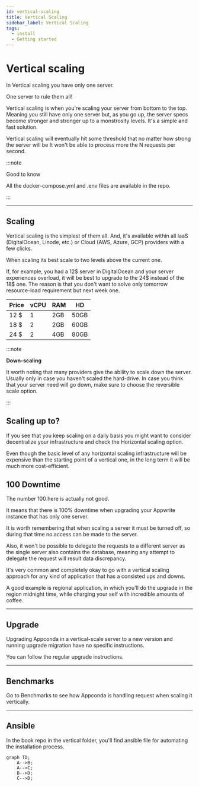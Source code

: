 ```yaml
---
id: vertical-scaling
title: Vertical Scaling
sidebar_label: Vertical Scaling
tags:
  - install
  - Getting started
---
```


# Vertical scaling

In Vertical scaling you have only one server.

One server to rule them all!

Vertical scaling is when you're scaling your server from bottom to the top. Meaning you still have only one server but, as you go up, the server specs become stronger and stronger up to a monstrosity levels. It's a simple and fast solution.

Vertical scaling will eventually hit some threshold that no matter how strong the server will be It won't be able to process more the N requests per second.

:::note

Good to know

All the docker-compose.yml and .env files are available in the repo.

:::

---

## Scaling

Vertical scaling is the simplest of them all. And, it's available within all IaaS (DigitalOcean, Linode, etc.) or Cloud (AWS, Azure, GCP) providers with a few clicks.

When scaling its best scale to two levels above the current one.

If, for example, you had a 12$ server in DigitalOcean and your server experiences overload, it will be best to upgrade to the 24$ instead of the 18$ one. The reason is that you don't want to solve only tomorrow resource-load requirement but next week one.

| Price | vCPU | RAM | HD   |
| ----- | ---- | --- | ---- |
| 12 $  | 1    | 2GB | 50GB |
| 18 $  | 2    | 2GB | 60GB |
| 24 $  | 2    | 4GB | 80GB |


:::note

**Down-scaling**

It worth noting that many providers give the ability to scale down the server. Usually only in case you haven't scaled the hard-drive. In case you think that your server need will go down, make sure to choose the reversible scale option.

:::

## Scaling up to?

If you see that you keep scaling on a daily basis you might want to consider decentralize your infrastructure and check the Horizontal scaling option.

Even though the basic level of any horizontal scaling infrastructure will be expensive than the starting point of a vertical one, in the long term it will be much more cost-efficient.

## 100 Downtime

The number 100 here is actually not good.

It means that there is 100% downtime when upgrading your Appwrite instance that has only one server.

It is worth remembering that when scaling a server it must be turned off, so during that time no access can be made to the server.

Also, it won't be possible to delegate the requests to a different server as the single server also contains the database, meaning any attempt to delegate the request will result data discrepancy.

It's very common and completely okay to go with a vertical scaling approach for any kind of application that has a consisted ups and downs.

A good example is regional application, in which you'll do the upgrade in the region midnight time, while charging your self with incredible amounts of coffee.

---

## Upgrade

Upgrading Appconda in a vertical-scale server to a new version and running upgrade migration have no specific instructions.

You can follow the regular upgrade instructions.

---

## Benchmarks

Go to Benchmarks to see how Appconda is handling request when scaling it vertically.

---

## Ansible

In the book repo in the vertical folder, you'll find ansible file for automating the installation process.


```mermaid
graph TD;
    A-->B;
    A-->C;
    B-->D;
    C-->D;
```